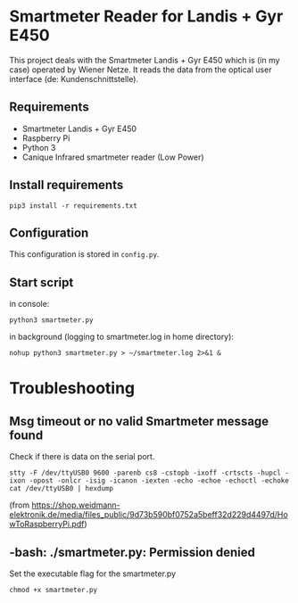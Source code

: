 # Smartmeter Reader for Landis + Gyr E450

This project deals with the Smartmeter Landis + Gyr E450 which is (in my case) operated by Wiener Netze. It reads the data from the optical user  interface (de: Kundenschnittstelle).

## Requirements
- Smartmeter Landis + Gyr E450
- Raspberry Pi
- Python 3
- Canique Infrared smartmeter reader (Low Power)

## Install requirements
```
pip3 install -r requirements.txt
```

## Configuration
This configuration is stored in `config.py`.

## Start script
in console:
```
python3 smartmeter.py
```

in background (logging to smartmeter.log in home directory):
```
nohup python3 smartmeter.py > ~/smartmeter.log 2>&1 &
```

# Troubleshooting
## Msg timeout or no valid Smartmeter message found
Check if there is data on the serial port.

```
stty -F /dev/ttyUSB0 9600 -parenb cs8 -cstopb -ixoff -crtscts -hupcl -ixon -opost -onlcr -isig -icanon -iexten -echo -echoe -echoctl -echoke 
cat /dev/ttyUSB0 | hexdump
```
(from https://shop.weidmann-elektronik.de/media/files_public/9d73b590bf0752a5beff32d229d4497d/HowToRaspberryPi.pdf)

## -bash: ./smartmeter.py: Permission denied

Set the executable flag for the smartmeter.py
```
chmod +x smartmeter.py
```
